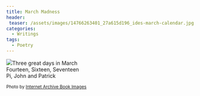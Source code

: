```yaml
---
title: March Madness
header:
 teaser: /assets/images/14766263401_27a615d196_ides-march-calendar.jpg
categories:
  - Writings
tags:
  - Poetry
---
```

<img src="https://douglangille.github.io/assets/images/14766263401_27a615d196_ides-march-calendar.jpg">Three great days in March  
 Fourteen, Sixteen, Seventeen  
 Pi, John and Patrick

<small>Photo by <a href="http://www.flickr.com/photos/126377022@N07/14766263401">Internet Archive Book Images</a></small>